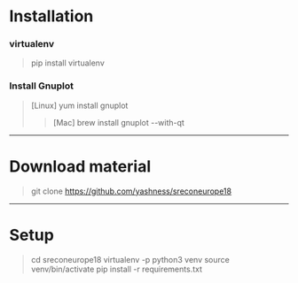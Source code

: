 # Installation
### virtualenv
> pip install virtualenv

### Install Gnuplot
> [Linux] yum install gnuplot
>> [Mac] brew install gnuplot --with-qt

-----
# Download material
> git clone https://github.com/yashness/sreconeurope18

-----
# Setup
> cd sreconeurope18
> virtualenv -p python3 venv
> source venv/bin/activate
> pip install -r requirements.txt 
